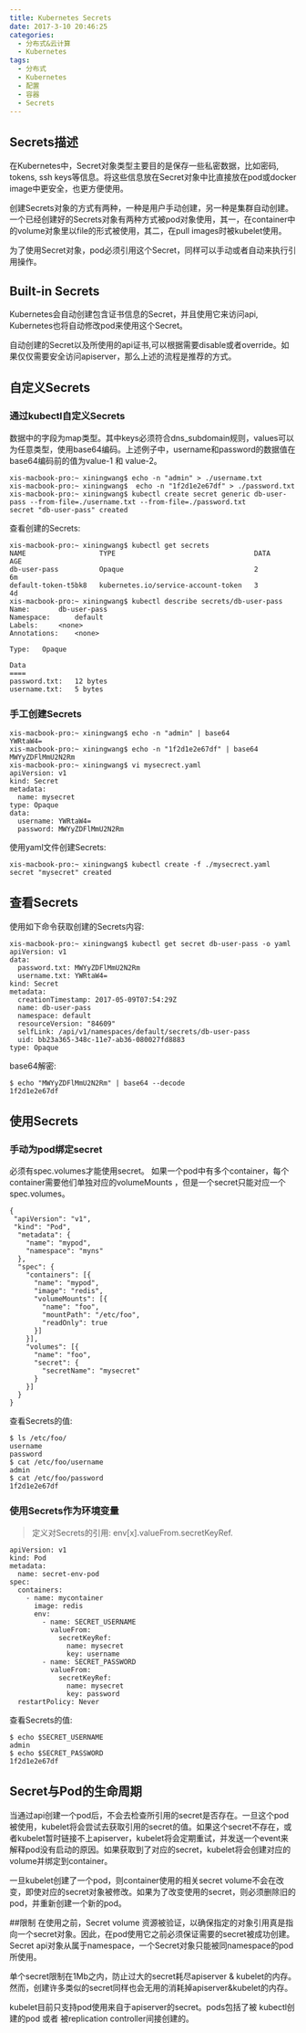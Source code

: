```yaml
---
title: Kubernetes Secrets
date: 2017-3-10 20:46:25
categories:
  - 分布式&云计算
  - Kubernetes
tags:
  - 分布式
  - Kubernetes
  - 配置
  - 容器
  - Secrets
---
```


## Secrets描述
在Kubernetes中，Secret对象类型主要目的是保存一些私密数据，比如密码, tokens, ssh keys等信息。将这些信息放在Secret对象中比直接放在pod或docker image中更安全，也更方便使用。

创建Secrets对象的方式有两种，一种是用户手动创建，另一种是集群自动创建。
一个已经创建好的Secrets对象有两种方式被pod对象使用，其一，在container中的volume对象里以file的形式被使用，其二，在pull images时被kubelet使用。

为了使用Secret对象，pod必须引用这个Secret，同样可以手动或者自动来执行引用操作。

## Built-in Secrets
Kubernetes会自动创建包含证书信息的Secret，并且使用它来访问api, Kubernetes也将自动修改pod来使用这个Secret。

自动创建的Secret以及所使用的api证书,可以根据需要disable或者override。如果仅仅需要安全访问apiserver，那么上述的流程是推荐的方式。

## 自定义Secrets
### 通过kubectl自定义Secrets
数据中的字段为map类型。其中keys必须符合dns_subdomain规则，values可以为任意类型，使用base64编码。上述例子中，username和password的数据值在base64编码前的值为value-1 和 value-2。
```
xis-macbook-pro:~ xiningwang$ echo -n "admin" > ./username.txt
xis-macbook-pro:~ xiningwang$  echo -n "1f2d1e2e67df" > ./password.txt
xis-macbook-pro:~ xiningwang$ kubectl create secret generic db-user-pass --from-file=./username.txt --from-file=./password.txt
secret "db-user-pass" created
```

查看创建的Secrets:
```
xis-macbook-pro:~ xiningwang$ kubectl get secrets
NAME                  TYPE                                  DATA      AGE
db-user-pass          Opaque                                2         6m
default-token-t5bk8   kubernetes.io/service-account-token   3         4d
xis-macbook-pro:~ xiningwang$ kubectl describe secrets/db-user-pass
Name:  		db-user-pass
Namespace:     	default
Labels:		<none>
Annotations:   	<none>

Type:  	Opaque

Data
====
password.txt:  	12 bytes
username.txt:  	5 bytes
```

### 手工创建Secrets
```
xis-macbook-pro:~ xiningwang$ echo -n "admin" | base64
YWRtaW4=
xis-macbook-pro:~ xiningwang$ echo -n "1f2d1e2e67df" | base64
MWYyZDFlMmU2N2Rm
xis-macbook-pro:~ xiningwang$ vi mysecrect.yaml
apiVersion: v1
kind: Secret
metadata:
  name: mysecret
type: Opaque
data:
  username: YWRtaW4=
  password: MWYyZDFlMmU2N2Rm
```
使用yaml文件创建Secrets:
```
xis-macbook-pro:~ xiningwang$ kubectl create -f ./mysecrect.yaml
secret "mysecret" created
```   

## 查看Secrets
使用如下命令获取创建的Secrets内容:
```
xis-macbook-pro:~ xiningwang$ kubectl get secret db-user-pass -o yaml
apiVersion: v1
data:
  password.txt: MWYyZDFlMmU2N2Rm
  username.txt: YWRtaW4=
kind: Secret
metadata:
  creationTimestamp: 2017-05-09T07:54:29Z
  name: db-user-pass
  namespace: default
  resourceVersion: "84609"
  selfLink: /api/v1/namespaces/default/secrets/db-user-pass
  uid: bb23a365-348c-11e7-ab36-080027fd8883
type: Opaque
```
base64解密:
```
$ echo "MWYyZDFlMmU2N2Rm" | base64 --decode
1f2d1e2e67df
```
## 使用Secrets
### 手动为pod绑定secret
必须有spec.volumes才能使用secret。 如果一个pod中有多个container，每个container需要他们单独对应的volumeMounts ，但是一个secret只能对应一个spec.volumes。
```
{
 "apiVersion": "v1",
 "kind": "Pod",
  "metadata": {
    "name": "mypod",
    "namespace": "myns"
  },
  "spec": {
    "containers": [{
      "name": "mypod",
      "image": "redis",
      "volumeMounts": [{
        "name": "foo",
        "mountPath": "/etc/foo",
        "readOnly": true
      }]
    }],
    "volumes": [{
      "name": "foo",
      "secret": {
        "secretName": "mysecret"
      }
    }]
  }
}
```
查看Secrets的值:
```
$ ls /etc/foo/
username
password
$ cat /etc/foo/username
admin
$ cat /etc/foo/password
1f2d1e2e67df
```

### 使用Secrets作为环境变量
>  定义对Secrets的引用: env[x].valueFrom.secretKeyRef.

```
apiVersion: v1
kind: Pod
metadata:
  name: secret-env-pod
spec:
  containers:
    - name: mycontainer
      image: redis
      env:
        - name: SECRET_USERNAME
          valueFrom:
            secretKeyRef:
              name: mysecret
              key: username
        - name: SECRET_PASSWORD
          valueFrom:
            secretKeyRef:
              name: mysecret
              key: password
  restartPolicy: Never
```
查看Secrets的值:
```
$ echo $SECRET_USERNAME
admin
$ echo $SECRET_PASSWORD
1f2d1e2e67df
```

## Secret与Pod的生命周期
当通过api创建一个pod后，不会去检查所引用的secret是否存在。一旦这个pod被使用，kubelet将会尝试去获取引用的secret的值。如果这个secret不存在，或者kubelet暂时链接不上apiserver，kubelet将会定期重试，并发送一个event来解释pod没有启动的原因。如果获取到了对应的secret，kubelet将会创建对应的volume并绑定到container。

一旦kubelet创建了一个pod，则container使用的相关secret volume不会在改变，即使对应的secret对象被修改。如果为了改变使用的secret，则必须删除旧的pod，并重新创建一个新的pod。

##限制
在使用之前，Secret volume 资源被验证，以确保指定的对象引用真是指向一个secret对象。因此，在pod使用它之前必须保证需要的secret被成功创建。Secret api对象从属于namespace，一个Secret对象只能被同namespace的pod所使用。

单个secret限制在1Mb之内，防止过大的secret耗尽apiserver & kubelet的内存。然而，创建许多类似的secret同样也会无用的消耗掉apiserver&kubelet的内存。

kubelet目前只支持pod使用来自于apiserver的secret。pods包括了被 kubectl创建的pod 或者 被replication controller间接创建的。
